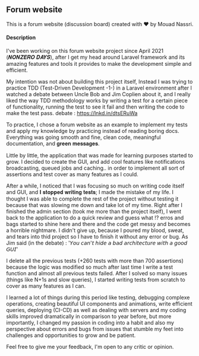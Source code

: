 ## Forum website
This is a forum website (discussion board) created with ❤️ by Mouad Nassri.

#### Description
I've been working on this forum website project since April 2021 (𝑵𝑶𝑵𝒁𝑬𝑹𝑶 𝑫𝑨𝒀𝑺), after I get my head around Laravel framework and its amazing features and tools it provides to make the development simple and efficient.

My intention was not about building this project itself, Instead I was trying to practice TDD (Test-Driven Development -1-) in a Laravel environment after I watched a debate between Uncle Bob and Jim Coplien about it, and I really liked the way TDD methodology works by writing a test for a certain piece of functionality, running the test to see it fail and then writing the code to make the test pass.
debate : https://lnkd.in/dtsERuWa

To practice, I chose a forum website as an example to implement my tests and apply my knowledge by practicing instead of reading boring docs. Everything was going smooth and fine, clean code, meaningful documentation, and 𝐠𝐫𝐞𝐞𝐧 𝐦𝐞𝐬𝐬𝐚𝐠𝐞𝐬.

Little by little, the application that was made for learning purposes started to grow. I decided to create the GUI, and add cool features like notifications broadcasting, queued jobs and caching.. in order to implement all sort of assertions and test cover as many features as I could. 

After a while, I noticed that I was focusing so much on writing code itself and GUI, and 𝐈 𝐬𝐭𝐨𝐩𝐩𝐞𝐝 𝐰𝐫𝐢𝐭𝐢𝐧𝐠 𝐭𝐞𝐬𝐭𝐬; I made the mistake of my life. I thought I was able to complete the rest of the project without testing it because that was slowing me down and take lot of my time. Right after I finished the admin section (took me more than the project itself), I went back to the application to do a quick review and guess what !? erros and bags started to shine here and there and the code get messy and becomes a horrible nightmare. I didn't give up, because I poured my blood, sweat, and tears into thid project so I have to finish it without any error or bug. As Jim said (in the debate) : '𝘠𝘰𝘶 𝘤𝘢𝘯'𝘵 𝘩𝘪𝘥𝘦 𝘢 𝘣𝘢𝘥 𝘢𝘳𝘤𝘩𝘪𝘵𝘦𝘤𝘵𝘶𝘳𝘦 𝘸𝘪𝘵𝘩 𝘢 𝘨𝘰𝘰𝘥 𝘎𝘜𝘐'

I delete all the previous tests (+260 tests with more than 700 assertions) because the logic was modified so much after last time I write a test function and almost all previous tests failed. After I solved so many issues (things like N+1s and slow queries), I started writing tests from scratch to cover as many features as I can.

I learned a lot of things during this period like testing, debugging complexe operations, creating beautiful UI components and animations, write efficient queries, deploying (CI-CD) as well as dealing with servers and my coding skills improved dramatically in comparison to year before, but more importantly, I changed my passion in coding into a habit and also my perspective about errors and bugs from issues that stumble my feet into challenges and opportunities to grow and be patient.

Feel free to give me your feedback, I'm open to any critic or opinion.
